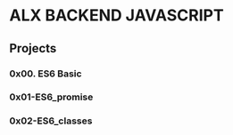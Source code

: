 # ALX BACKEND JAVASCRIPT

## Projects

### 0x00. ES6 Basic

### 0x01-ES6_promise

### 0x02-ES6_classes
